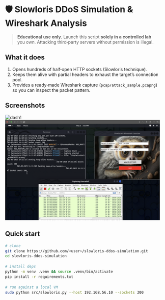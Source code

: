 # 🛡️ Slowloris DDoS Simulation & Wireshark Analysis

> **Educational use only.** Launch this script **solely in a controlled lab** you own. Attacking third‑party servers without permission is illegal.

## What it does
1. Opens hundreds of half‑open HTTP sockets (Slowloris technique).  
2. Keeps them alive with partial headers to exhaust the target’s connection pool.  
3. Provides a ready‑made Wireshark capture (`pcap/attack_sample.pcapng`) so you can inspect the packet pattern.

## Screenshots
<img src="p1.png" width="700" alt="dash1">
<img src="p2.png" width="700" alt="dash2">

## Quick start

```bash
# clone
git clone https://github.com/<user>/slowloris-ddos-simulation.git
cd slowloris-ddos-simulation

# install deps
python -m venv .venv && source .venv/bin/activate
pip install -r requirements.txt

# run against a local VM
sudo python src/slowloris.py --host 192.168.56.10 --sockets 300
